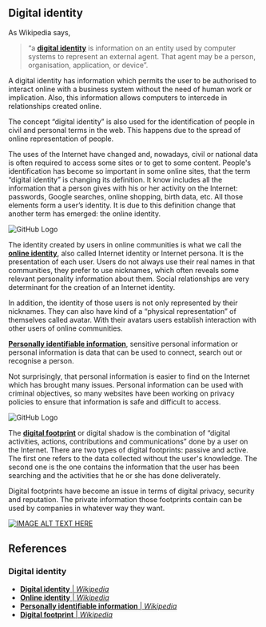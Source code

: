 ## Digital identity ##

As Wikipedia says, 

> “a [**digital identity**](https://en.wikipedia.org/wiki/Digital_identity) is information on an entity used by computer systems to represent an external agent. That agent may be a person, organisation, application, or device”.

A digital identity has information which permits the user to be authorised to interact online with a business system without the need of human work or implication. Also, this information allows computers to intercede in relationships created online.

The concept “digital identity” is also used for the identification of people in civil and personal terms in the web. This happens due to the spread of online representation of people.

The uses of the Internet have changed and, nowadays, civil or national data is often required to access some sites or to get to some content. People's identification has become so important in some online sites, that the term “digital identity” is changing its definition. It know includes all the information that a person gives with his or her activity on the Internet: passwords, Google searches, online shopping, birth data, etc. All those elements form a user’s identity. It is due to this definition change that another term has emerged: the online identity.

![GitHub Logo](https://encrypted-tbn0.gstatic.com/images?q=tbn:ANd9GcTmi9XelepRwIF37wt3MxgVTV0uMziJdFdEedMss6k-Xj52CY_YCA)

The identity created by users in online communities is what we call the [**online identity**](https://en.wikipedia.org/wiki/Online_identity), also called Internet identity or Internet persona. It is the presentation of each user. Users do not always use their real names in that communities, they prefer to use nicknames, which often reveals some relevant personality information about them. Social relationships are very determinant for the creation of an Internet identity.

In addition, the identity of those users is not only represented by their nicknames. They can also have kind of a “physical representation” of themselves called avatar. With their avatars users establish interaction with other users of online communities.


[**Personally identifiable information**](https://en.wikipedia.org/wiki/Personally_identifiable_information), sensitive personal information or personal information is data that can be used to connect, search out or recognise a person.

Not surprisingly, that personal information is easier to find on the Internet which has brought many issues. Personal information can be used with criminal objectives, so many websites have been working on privacy policies to ensure that information is safe and difficult to access.

![GitHub Logo](https://cdn-images-1.medium.com/max/1600/1*MXKu3-9szJkM5ciBrfjCoQ.jpeg)

The [**digital footprint**](https://en.wikipedia.org/wiki/Digital_footprint) or digital shadow is the combination of “digital activities, actions, contributions and communications” done by a user on the Internet.
There are two types of digital footprints: passive and active. The first one refers to the data collected without the user's knowledge. The second one is the one contains the information that the user has been searching and the activities that he or she has done deliverately. 

Digital footprints have become an issue in terms of digital privacy, security and reputation. The private information those footprints contain can be used by companies in whatever way they want.

[![IMAGE ALT TEXT HERE](https://img.youtube.com/vi/https://youtu.be/uJzuDcyR0WM/0.jpg)](https://www.youtube.com/watch?v=https://youtu.be/uJzuDcyR0WM)

## References ##
### Digital identity ###

- [**Digital identity** | *Wikipedia*](https://en.wikipedia.org/wiki/Digital_identity)
- [**Online identity** | *Wikipedia*](https://en.wikipedia.org/wiki/Online_identity)
- [**Personally identifiable information** | *Wikipedia*](https://en.wikipedia.org/wiki/Personally_identifiable_information)
- [**Digital footprint** | *Wikipedia*](https://en.wikipedia.org/wiki/Digital_footprint)
